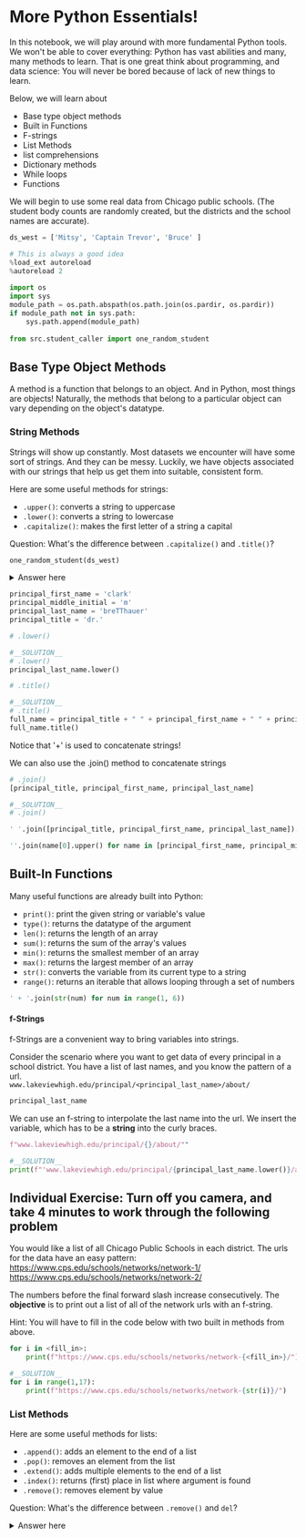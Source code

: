
# More Python Essentials!

In this notebook, we will play around with more fundamental Python tools.  We won't be able to cover everything: Python has vast abilities and many, many methods to learn.  That is one great think about programming, and data science: You will never be bored because of lack of new things to learn.


Below, we will learn about
  - Base type object methods  
  - Built in Functions  
  - F-strings  
  - List Methods  
  - list comprehensions  
  - Dictionary methods  
  - While loops   
  - Functions  
  
We will begin to use some real data from Chicago public schools. (The student body counts are randomly created, but the districts and the school names are accurate).



```python
ds_west = ['Mitsy', 'Captain Trevor', 'Bruce' ]

# This is always a good idea
%load_ext autoreload
%autoreload 2
            
import os
import sys
module_path = os.path.abspath(os.path.join(os.pardir, os.pardir))
if module_path not in sys.path:
    sys.path.append(module_path)
    
from src.student_caller import one_random_student
```



## Base Type Object Methods

A method is a function that belongs to an object. And in Python, most things are objects! Naturally, the methods that belong to a particular object can vary depending on the object's datatype.

### String Methods

Strings will show up constantly.  Most datasets we encounter will have some sort of strings.  And they can be messy.  Luckily, we have objects associated with our strings that help us get them into suitable, consistent form.

Here are some useful methods for strings:

- ```.upper()```: converts a string to uppercase
- ```.lower()```: converts a string to lowercase
- ```.capitalize()```: makes the first letter of a string a capital

Question: What's the difference between `.capitalize()` and `.title()`?


```python
one_random_student(ds_west)
```

<details>
    <summary>
    Answer here
    </summary>
    .capitalize() capitalizes the first letter of a string;<br/>
        .title() capitalizes the first letter and each letter after a space
    </details>


```python
principal_first_name = 'clark'
principal_middle_initial = 'm'
principal_last_name = 'breTThauer'
principal_title = 'dr.'
```


```python
# .lower()
```


```python
#__SOLUTION__
# .lower()
principal_last_name.lower()
```


```python
# .title()
```


```python
#__SOLUTION__
# .title()
full_name = principal_title + " " + principal_first_name + " " + principal_last_name
full_name.title()

```

Notice that '+' is used to concatenate strings!

We can also use the .join() method to concatenate strings


```python
# .join()
[principal_title, principal_first_name, principal_last_name]
```


```python
#__SOLUTION__
# .join()

' '.join([principal_title, principal_first_name, principal_last_name]).title()
```


```python
''.join(name[0].upper() for name in [principal_first_name, principal_middle_initial, principal_last_name])
```

## Built-In Functions

Many useful functions are already built into Python:

- ```print()```: print the given string or variable's value
- ```type()```: returns the datatype of the argument
- ```len()```: returns the length of an array
- ```sum()```: returns the sum of the array's values
- ```min()```: returns the smallest member of an array
- ```max()```: returns the largest member of an array
- ```str()```: converts the variable from its current type to a string
- ```range()```: returns an iterable that allows looping through a set of numbers


```python
' + '.join(str(num) for num in range(1, 6))
```

#### f-Strings

f-Strings are a convenient way to bring variables into strings.

Consider the scenario where you want to get data of every principal in a school district.  You have a list of last names, and you know the pattern of a url.  
`www.lakeviewhigh.edu/principal/<principal_last_name>/about/`


```python
principal_last_name
```

We can use an f-string to interpolate the last name into the url. We insert the variable, which has to be a **string** into the curly braces.


```python
f"www.lakeviewhigh.edu/principal/{}/about/""
```


```python
#__SOLUTION__
print(f"'www.lakeviewhigh.edu/principal/{principal_last_name.lower()}/about/")
```

## Individual Exercise: Turn off you camera, and take 4 minutes to work through the following problem

You would like a list of all Chicago Public Schools in each district.  The urls for the data have an easy pattern:  
https://www.cps.edu/schools/networks/network-1/  
https://www.cps.edu/schools/networks/network-2/  

The numbers before the final forward slash increase consecutively. 
The **objective** is to print out a list of all of the network urls with an f-string.

Hint: You will have to fill in the code below with two built in methods from above.


```python
for i in <fill_in>:
    print(f"https://www.cps.edu/schools/networks/network-{<fill_in>}/")
```


```python
#__SOLUTION__
for i in range(1,17):
    print(f"https://www.cps.edu/schools/networks/network-{str(i)}/")


```

### List Methods

Here are some useful methods for lists:

- ```.append()```: adds an element to the end of a list
- ```.pop()```: removes an element from the list
- ```.extend()```: adds multiple elements to the end of a list
- ```.index()```: returns (first) place in list where argument is found
- ```.remove()```: removes element by value

Question: What's the difference between ```.remove()``` and ```del```?

<details>
    <summary>
        Answer here
    </summary>
    .remove() removes an element by value;<br/>
    del removes an element by position


```python
import pickle

with open('./data/school_dict.p', 'rb') as read_file:
    schools = pickle.load(read_file)
```


```python
district_1 = schools[1][:5]
district_2 = schools[2][:5]

```


```python
print(district_1)
print(district_2)
```


```python
# Add list_2 to list_1 so that we have one big list

# Note that this alters list_1!

print(len(district_1))
district_1.extend(district_2)
len(district_1)
```


```python
# What would this code return?

district_1.append(district_2)
```


```python
# Let's write a loop that will build a list of the characters of the all of the letters in district_2

school_salad = ''.join(district_2)
school_salad


```


```python
# What does list(word) do?

list(school_salad)
```


```python
district_2.pop()

# What does this return?
# What does district_2 look like now?


```

### List Comprehension

List comprehension is a handy way of generating a new list from existing lists.

Suppose I want the district in the school names.


I can do this with list comprehension!

The syntax is: ```[ f(x) for x in [original list] ]```


```python
school_district_names = [school_name + '_2' for school_name in district_2]
```


```python
school_district_names
```

### Dictionary Methods

Here are some useful methods for dictionaries:

- ```.keys()```: returns an array of the dictionary's keys
- ```.values()```: returns an array of the dictionary's values
- ```.items()```: returns an array of key-value tuples


```python
type(schools)
```


```python
# Use the .keys() method to print the keys of this dictionary!

# Use the .values() method to print the values of this dictionary!

for item in schools.items():
    print(item[0], item[1][0])
    

```

## Zipping

Zipping is a way of merging two arrays into one. The result can be cast as a list or as a dict.


```python
student_count = [197, 102, 105, 162]
district_2
```


```python
zip(district_2, student_count)
```


```python
for school, count in zip(district_2, student_count):
    print(school, count)
```


```python
dict(zip(district_2,student_count))
```

## While Loops

We have already seen 'for'-loops, where you use a loop and count the iterations by the some pre-specified number. But sometimes we don't know how many times we'll need to iterate!

Suppose I need to choose a certain number of schools (say 10) from  a list.  I can set a variable as a counter, and create a while loop which will add 1 to that counter with each pass through the loop.


```python
# What will the print statement below print out?
one_random_student(ds_west)
```


```python
school_count = 0

while school_count < 10:
    dist_4_schools = schools[4]
    print(dist_4_schools[school_count])
    
    school_count += 1

print(school_count)
```


```python
district_3_schools = schools[3]
district_3_pops = [129,107,167,103,111,137,145,
 107,198,183,132,100,120,162,
 116,146,137]

```


```python
sample_school_populations = 0
school_index = 0

while sample_school_populations < 1000:
    sample_school_populations += district_3_pops[school_index]
    school_index+=1

print(sample_school_populations)
```

How can we update the code to stop before 1000?


```python
one_random_student(ds_west)
```


```python
#__SOLUTION__
sample_school_populations = 0
school_index = 0

while sample_school_populations + district_3_pops[school_index]  < 1000:
    sample_school_populations += district_3_pops[school_index]
    school_index+=1

print(sample_school_populations)
```

# Break and Continue


```python
school_count = 0

while school_count < 10:
    dist_4_schools = schools[4]
    
    
    
    if dist_4_schools[school_count][0] == 'B':
        break
        
    print(dist_4_schools[school_count])
    
    school_count += 1

print(school_count)
```


```python
school_count = 0

while school_count < 10:
    dist_4_schools = schools[4]
    
    if dist_4_schools[school_count][0] == 'B':
        school_count += 1
        continue
        
    print(dist_4_schools[school_count])
    
    school_count += 1


```

# Nested for loops

Lets imagine we have a dictionary where each key is a school district, and each value is a school population number.  


```python
with open('./data/school_pop_dict.p', 'rb') as read_file:
    school_pop_dict = pickle.load(read_file)
```

Let's iterate through the districts, add up the school populations, and print out the total populations in each district



```python
for district in school_pop_dict:
    district_population = 0
    for pop in school_pop_dict[district]:
        district_population += pop
    print(district, district_population)
```

## Functions

This aspect of Python is _incredibly_ useful! Writing your own functions can save you a TON of work - by _automating_ it.

### Creating Functions

The first line will read:

'def' + _your function's name_ + '( )' + ':'

Any arguments to the function will go in the parentheses.

Let's try building a function to get the schools in a district


```python
# Let's code it!
def district_schools(dist_num, schools_dictionary):
    
    '''
    parameters
    dist_num: The number of the school district to be used as a dicitonary key in schools_dictionary
    schools_dictionary: ad dictionary with keys equal to school districts and values equal to school names
    
    returns:
    a list of schools for the given district number
    '''
    print(dist_num)
    
    return schools_dictionary[dist_num]

```

### Calling Functions

To _call_ a function, simply type its name, along with any necessary arguments in parentheses.


```python
# Let's call it!
district_schools(3,schools)
```

### Default Argument Values

Sometimes we'll want the argument(s) of our function to have default values.


```python
def district_schools(dist_num, schools_dictionary=schools):
    
    '''
    parameters
    dist_num: The number of the school district to be used as a dicitonary key in schools_dictionary
    schools_dictionary: ad dictionary with keys equal to school districts and values equal to school names
    
    returns:
    a list of schools for the given district number
    '''
    print(dist_num)
    return schools_dictionary[dist_num]
```


```python
district_schools(2)
```

# Practice with nested dictionaries


```python
with open('./data/nested_schools_dict.p', 'rb') as read_file:
    nested_schools_dict = pickle.load(read_file)
```


```python
nested_schools_dict[1]
```

## Let's make a list of schools with student bodies less than 500.


```python
### Round Robin
one_random_student(ds_west)
```


```python
# Your code here
```


```python
#__SOLUTION__
low_pop_schools = []

for district in nested_schools_dict:
    for school in nested_schools_dict[district]:
        if nested_schools_dict[district][school] < 500:
            low_pop_schools.append(school)

```

# Pair Program: A full function

Create a function that has two parameters:  
  - district  
  - the nested_schools_dict dictionary  
    
The function should do two things.  
  - Return a dictionary of all schools with a student body less than 500. The keys are the school names, the values are the school pops.  
  - Print a statement that reads "<school_name> has <x_number> of students". Use an f-string for the print statement.


```python
def low_pop_schools():
    """
    paramaters:
    district: a school district to be used as a key in the nested school dictionary
    schools: a nested dictionary with each district as a key, paired with a dictionary of school names and school pops
    
    returns:
    low_pop_schools: a dictionary of schools with populations under 500 
    with school name as keys and school populations as values
    """
    
    low_pop_schools = {}
    # Your code here
    
    return low_pop_schools
```


```python
#__SOLUTION__
def low_pop_schools(district, schools=nested_schools_dict):
    
    
    low_pop_schools = {}
    for name, pop in nested_schools_dict[district].items():
        if pop < 500:
            print(f'{name} has {pop} students')
            low_pop_schools[name]=pop

    return low_pop_schools

```

## Exercises:

1. Build a function that will take an input string and add '-totally' to the end of it.


```python

```

2. Build a function that will take in three numbers and return twice the smallest of the three.


```python

```

3. Build a function that will create a list, of user-specified length, of empty dictionaries.


```python

```

4. Build a function that will return the middle value (for odd-length) or middle two values (for even-length) of a string.


```python

```

5. Build a function that will take in a list of lists of integers - default: \[[1, 2], [34, 27], [45, 13]\] - and return a list of the integers that are divisible by 3.


```python

```

6. \*Build a function that will take in a list of lists of integers - default: \[[1, 2], [34, 27], [45, 13]\] - and return a dictionary whose keys are integers starting at 1 and counting up and whose values are the integers that are divisible by 3.


```python

```
